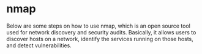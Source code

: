 # nmap
Below are some steps on how to use nmap, which is an open source tool used for network discovery and security audits. Basically, it allows users to discover hosts on a network, identify the services running on those hosts, and detect vulnerabilities.
